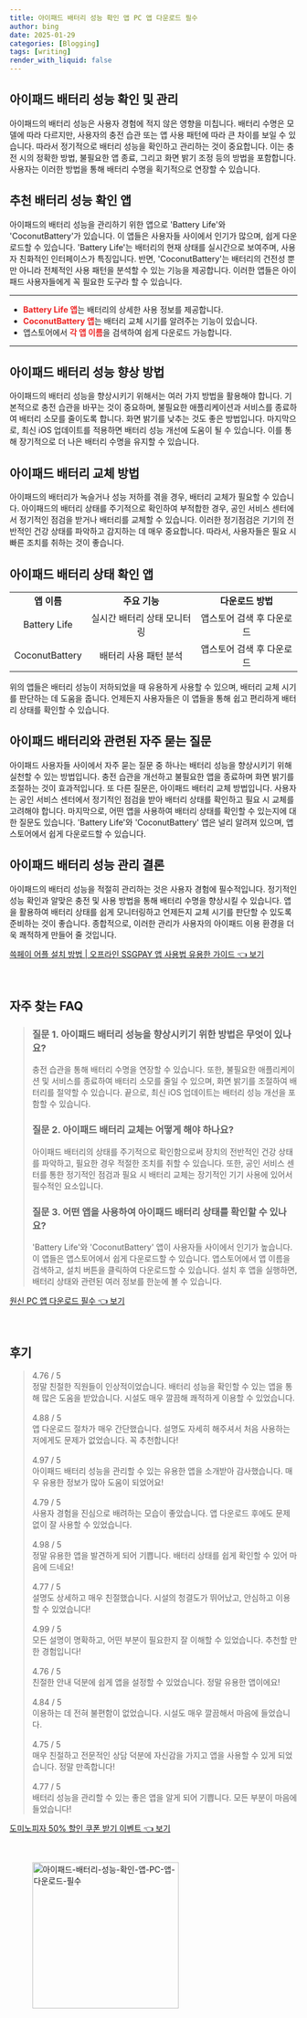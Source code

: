```yaml
---
title: 아이패드 배터리 성능 확인 앱 PC 앱 다운로드 필수
author: bing
date: 2025-01-29
categories: [Blogging]
tags: [writing]
render_with_liquid: false
---
```



<h2 id='아이패드_배터리_성능_확인'>아이패드 배터리 성능 확인 및 관리</h2>

<p>아이패드의 배터리 성능은 사용자 경험에 적지 않은 영향을 미칩니다. 배터리 수명은 모델에 따라 다르지만, 사용자의 충전 습관 또는 앱 사용 패턴에 따라 큰 차이를 보일 수 있습니다. 따라서 정기적으로 배터리 성능을 확인하고 관리하는 것이 중요합니다. 이는 충전 시의 정확한 방법, 불필요한 앱 종료, 그리고 화면 밝기 조정 등의 방법을 포함합니다. 사용자는 이러한 방법을 통해 배터리 수명을 획기적으로 연장할 수 있습니다.</p>

<h2 id='추천_앱_소개'>추천 배터리 성능 확인 앱</h2>

<p>아이패드의 배터리 성능을 관리하기 위한 앱으로 'Battery Life'와 'CoconutBattery'가 있습니다. 이 앱들은 사용자들 사이에서 인기가 많으며, 쉽게 다운로드할 수 있습니다. 'Battery Life'는 배터리의 현재 상태를 실시간으로 보여주며, 사용자 친화적인 인터페이스가 특징입니다. 반면, 'CoconutBattery'는 배터리의 건전성 뿐만 아니라 전체적인 사용 패턴을 분석할 수 있는 기능을 제공합니다. 이러한 앱들은 아이패드 사용자들에게 꼭 필요한 도구라 할 수 있습니다.</p>

<hr />

<ul>
    <li><b><span style="color: #ee2323;">Battery Life 앱</span></b>는 배터리의 상세한 사용 정보를 제공합니다.</li>
    <li><b><span style="color: #ee2323;">CoconutBattery 앱</span></b>는 배터리 교체 시기를 알려주는 기능이 있습니다.</li>
    <li>앱스토어에서 <b><span style="color: #ee2323;">각 앱 이름</span></b>을 검색하여 쉽게 다운로드 가능합니다.</li>
</ul>

<hr />

<h2 id='배터리_성능_향상_방법'>아이패드 배터리 성능 향상 방법</h2>

<p>아이패드의 배터리 성능을 향상시키기 위해서는 여러 가지 방법을 활용해야 합니다. 기본적으로 충전 습관을 바꾸는 것이 중요하며, 불필요한 애플리케이션과 서비스를 종료하여 배터리 소모를 줄이도록 합니다. 화면 밝기를 낮추는 것도 좋은 방법입니다. 마지막으로, 최신 iOS 업데이트를 적용하면 배터리 성능 개선에 도움이 될 수 있습니다. 이를 통해 장기적으로 더 나은 배터리 수명을 유지할 수 있습니다.</p>

<h2 id='배터리_교체_방법'>아이패드 배터리 교체 방법</h2>

<p>아이패드의 배터리가 녹슬거나 성능 저하를 겪을 경우, 배터리 교체가 필요할 수 있습니다. 아이패드의 배터리 상태를 주기적으로 확인하여 부적합한 경우, 공인 서비스 센터에서 정기적인 점검을 받거나 배터리를 교체할 수 있습니다. 이러한 정기점검은 기기의 전반적인 건강 상태를 파악하고 감지하는 데 매우 중요합니다. 따라서, 사용자들은 필요 시 빠른 조치를 취하는 것이 좋습니다.</p>

<h2 id='배터리_상태_확인_앱'>아이패드 배터리 상태 확인 앱</h2>

<table>
    <tr>
        <td style="text-align: center; height: 17px;"><b>앱 이름</b></td>
        <td style="text-align: center; height: 17px;"><b>주요 기능</b></td>
        <td style="text-align: center; height: 17px;"><b>다운로드 방법</b></td>
    </tr>
    <tr>
        <td style="text-align: center; height: 17px;">Battery Life</td>
        <td style="text-align: center; height: 17px;">실시간 배터리 상태 모니터링</td>
        <td style="text-align: center; height: 17px;">앱스토어 검색 후 다운로드</td>
    </tr>
    <tr>
        <td style="text-align: center; height: 17px;">CoconutBattery</td>
        <td style="text-align: center; height: 17px;">배터리 사용 패턴 분석</td>
        <td style="text-align: center; height: 17px;">앱스토어 검색 후 다운로드</td>
    </tr>
</table>

<p>위의 앱들은 배터리 성능이 저하되었을 때 유용하게 사용할 수 있으며, 배터리 교체 시기를 판단하는 데 도움을 줍니다. 언제든지 사용자들은 이 앱들을 통해 쉽고 편리하게 배터리 상태를 확인할 수 있습니다.</p>

<h2 id='자주_묻는_질문'>아이패드 배터리와 관련된 자주 묻는 질문</h2>

<p>아이패드 사용자들 사이에서 자주 묻는 질문 중 하나는 배터리 성능을 향상시키기 위해 실천할 수 있는 방법입니다. 충전 습관을 개선하고 불필요한 앱을 종료하며 화면 밝기를 조절하는 것이 효과적입니다. 또 다른 질문은, 아이패드 배터리 교체 방법입니다. 사용자는 공인 서비스 센터에서 정기적인 점검을 받아 배터리 상태를 확인하고 필요 시 교체를 고려해야 합니다. 마지막으로, 어떤 앱을 사용하여 배터리 상태를 확인할 수 있는지에 대한 질문도 있습니다. 'Battery Life'와 'CoconutBattery' 앱은 널리 알려져 있으며, 앱스토어에서 쉽게 다운로드할 수 있습니다.</p>

<h2 id='결론'>아이패드 배터리 성능 관리 결론</h2>

<p>아이패드의 배터리 성능을 적절히 관리하는 것은 사용자 경험에 필수적입니다. 정기적인 성능 확인과 알맞은 충전 및 사용 방법을 통해 배터리 수명을 향상시킬 수 있습니다. 앱을 활용하여 배터리 상태를 쉽게 모니터링하고 언제든지 교체 시기를 판단할 수 있도록 준비하는 것이 좋습니다. 종합적으로, 이러한 관리가 사용자의 아이패드 이용 환경을 더욱 쾌적하게 만들어 줄 것입니다.</p>


<p><a class="click-button" title="쓱페이 어플 설치 방법 | 오프라인 SSGPAY 앱 사용법 유용한 가이드" href="https://somered.github.io/posts/%EC%93%B1%ED%8E%98%EC%9D%B4-%EC%96%B4%ED%94%8C-%EC%84%A4%EC%B9%98-%EB%B0%A9%EB%B2%95-%EC%98%A4%ED%94%84%EB%9D%BC%EC%9D%B8-SSGPAY-%EC%95%B1-%EC%82%AC%EC%9A%A9%EB%B2%95-%EC%9C%A0%EC%9A%A9%ED%95%9C-%EA%B0%80%EC%9D%B4%EB%93%9C/" rel="dofollow">쓱페이 어플 설치 방법 | 오프라인 SSGPAY 앱 사용법 유용한 가이드 👈 보기</a></p><br>
<h2 id='자주_찾는_FAQ'>자주 찾는 FAQ</h2>
<div itemscope="" itemtype="https://schema.org/FAQPage"> 
<blockquote> 
<div itemscope="" itemprop="mainEntity" itemtype="https://schema.org/Question"> 
<h3 itemprop="name">질문 1. 아이패드 배터리 성능을 향상시키기 위한 방법은 무엇이 있나요?</h3> 
<div itemscope="" itemprop="acceptedAnswer" itemtype="https://schema.org/Answer"> 
<span itemprop="text"> 
<p>충전 습관을 통해 배터리 수명을 연장할 수 있습니다. 또한, 불필요한 애플리케이션 및 서비스를 종료하여 배터리 소모를 줄일 수 있으며, 화면 밝기를 조절하여 배터리를 절약할 수 있습니다. 끝으로, 최신 iOS 업데이트는 배터리 성능 개선을 포함할 수 있습니다.</p> 
</span> 
</div> 
</div> 

<div itemscope="" itemprop="mainEntity" itemtype="https://schema.org/Question"> 
<h3 itemprop="name">질문 2. 아이패드 배터리 교체는 어떻게 해야 하나요?</h3> 
<div itemscope="" itemprop="acceptedAnswer" itemtype="https://schema.org/Answer"> 
<span itemprop="text"> 
<p>아이패드 배터리의 상태를 주기적으로 확인함으로써 장치의 전반적인 건강 상태를 파악하고, 필요한 경우 적절한 조치를 취할 수 있습니다. 또한, 공인 서비스 센터를 통한 정기적인 점검과 필요 시 배터리 교체는 장기적인 기기 사용에 있어서 필수적인 요소입니다.</p> 
</span> 
</div> 
</div> 

<div itemscope="" itemprop="mainEntity" itemtype="https://schema.org/Question"> 
<h3 itemprop="name">질문 3. 어떤 앱을 사용하여 아이패드 배터리 상태를 확인할 수 있나요?</h3> 
<div itemscope="" itemprop="acceptedAnswer" itemtype="https://schema.org/Answer"> 
<span itemprop="text"> 
<p>'Battery Life'와 'CoconutBattery' 앱이 사용자들 사이에서 인기가 높습니다. 이 앱들은 앱스토어에서 쉽게 다운로드할 수 있습니다. 앱스토어에서 앱 이름을 검색하고, 설치 버튼을 클릭하여 다운로드할 수 있습니다. 설치 후 앱을 실행하면, 배터리 상태와 관련된 여러 정보를 한눈에 볼 수 있습니다.</p> 
</span> 
</div> 
</div> 
</blockquote> 
</div>
<p><a class="click-button" title="원신 PC 앱 다운로드 필수" href="https://somered.github.io/posts/%EC%9B%90%EC%8B%A0-PC-%EC%95%B1-%EB%8B%A4%EC%9A%B4%EB%A1%9C%EB%93%9C-%ED%95%84%EC%88%98/" rel="dofollow">원신 PC 앱 다운로드 필수 👈 보기</a></p><br>
<h2 id='후기'>후기</h2>
<div itemscope itemtype="https://schema.org/Product">
  <blockquote>
  <div itemprop="review" itemscope itemtype="https://schema.org/Review">
      <div itemprop="reviewRating" itemscope itemtype="https://schema.org/Rating"> <span itemprop="ratingValue">4.76</span> / <span itemprop="bestRating">5</span> </div>
      <span itemprop="reviewBody">정말 친절한 직원들이 인상적이었습니다. 배터리 성능을 확인할 수 있는 앱을 통해 많은 도움을 받았습니다. 시설도 매우 깔끔해 쾌적하게 이용할 수 있었습니다.</span>
  </div>
  <br>
  <div itemprop="review" itemscope itemtype="https://schema.org/Review">
      <div itemprop="reviewRating" itemscope itemtype="https://schema.org/Rating"> <span itemprop="ratingValue">4.88</span> / <span itemprop="bestRating">5</span> </div>
      <span itemprop="reviewBody">앱 다운로드 절차가 매우 간단했습니다. 설명도 자세히 해주셔서 처음 사용하는 저에게도 문제가 없었습니다. 꼭 추천합니다!</span>
  </div>
  <br>
  <div itemprop="review" itemscope itemtype="https://schema.org/Review">
      <div itemprop="reviewRating" itemscope itemtype="https://schema.org/Rating"> <span itemprop="ratingValue">4.97</span> / <span itemprop="bestRating">5</span> </div>
      <span itemprop="reviewBody">아이패드 배터리 성능을 관리할 수 있는 유용한 앱을 소개받아 감사했습니다. 매우 유용한 정보가 많아 도움이 되었어요!</span>
  </div>
  <br>
  <div itemprop="review" itemscope itemtype="https://schema.org/Review">
      <div itemprop="reviewRating" itemscope itemtype="https://schema.org/Rating"> <span itemprop="ratingValue">4.79</span> / <span itemprop="bestRating">5</span> </div>
      <span itemprop="reviewBody">사용자 경험을 진심으로 배려하는 모습이 좋았습니다. 앱 다운로드 후에도 문제 없이 잘 사용할 수 있었습니다.</span>
  </div>
  <br>
  <div itemprop="review" itemscope itemtype="https://schema.org/Review">
      <div itemprop="reviewRating" itemscope itemtype="https://schema.org/Rating"> <span itemprop="ratingValue">4.98</span> / <span itemprop="bestRating">5</span> </div>
      <span itemprop="reviewBody">정말 유용한 앱을 발견하게 되어 기쁩니다. 배터리 상태를 쉽게 확인할 수 있어 마음에 드네요!</span>
  </div>
  <br>
  <div itemprop="review" itemscope itemtype="https://schema.org/Review">
      <div itemprop="reviewRating" itemscope itemtype="https://schema.org/Rating"> <span itemprop="ratingValue">4.77</span> / <span itemprop="bestRating">5</span> </div>
      <span itemprop="reviewBody">설명도 상세하고 매우 친절했습니다. 시설의 청결도가 뛰어났고, 안심하고 이용할 수 있었습니다!</span>
  </div>
  <br>
  <div itemprop="review" itemscope itemtype="https://schema.org/Review">
      <div itemprop="reviewRating" itemscope itemtype="https://schema.org/Rating"> <span itemprop="ratingValue">4.99</span> / <span itemprop="bestRating">5</span> </div>
      <span itemprop="reviewBody">모든 설명이 명확하고, 어떤 부분이 필요한지 잘 이해할 수 있었습니다. 추천할 만한 경험입니다!</span>
  </div>
  <br>
  <div itemprop="review" itemscope itemtype="https://schema.org/Review">
      <div itemprop="reviewRating" itemscope itemtype="https://schema.org/Rating"> <span itemprop="ratingValue">4.76</span> / <span itemprop="bestRating">5</span> </div>
      <span itemprop="reviewBody">친절한 안내 덕분에 쉽게 앱을 설정할 수 있었습니다. 정말 유용한 앱이에요!</span>
  </div>
  <br>
  <div itemprop="review" itemscope itemtype="https://schema.org/Review">
      <div itemprop="reviewRating" itemscope itemtype="https://schema.org/Rating"> <span itemprop="ratingValue">4.84</span> / <span itemprop="bestRating">5</span> </div>
      <span itemprop="reviewBody">이용하는 데 전혀 불편함이 없었습니다. 시설도 매우 깔끔해서 마음에 들었습니다.</span>
  </div>
  <br>
  <div itemprop="review" itemscope itemtype="https://schema.org/Review">
      <div itemprop="reviewRating" itemscope itemtype="https://schema.org/Rating"> <span itemprop="ratingValue">4.75</span> / <span itemprop="bestRating">5</span> </div>
      <span itemprop="reviewBody">매우 친절하고 전문적인 상담 덕분에 자신감을 가지고 앱을 사용할 수 있게 되었습니다. 정말 만족합니다!</span>
  </div>
  <br>
  <div itemprop="review" itemscope itemtype="https://schema.org/Review">
      <div itemprop="reviewRating" itemscope itemtype="https://schema.org/Rating"> <span itemprop="ratingValue">4.77</span> / <span itemprop="bestRating">5</span> </div>
      <span itemprop="reviewBody">배터리 성능을 관리할 수 있는 좋은 앱을 알게 되어 기쁩니다. 모든 부분이 마음에 들었습니다!</span>
  </div>
  </blockquote>
</div>
<p><a class="click-button" title="도미노피자 50% 할인 쿠폰 받기 이벤트" href="https://somered.github.io/posts/%EB%8F%84%EB%AF%B8%EB%85%B8%ED%94%BC%EC%9E%90-50-%ED%95%A0%EC%9D%B8-%EC%BF%A0%ED%8F%B0-%EB%B0%9B%EA%B8%B0-%EC%9D%B4%EB%B2%A4%ED%8A%B8/" rel="dofollow">도미노피자 50% 할인 쿠폰 받기 이벤트 👈 보기</a></p><br>
<figure class="image"><img src="https://somered.github.io/assets/img/thumbnail/아이패드-배터리-성능-확인-앱-PC-앱-다운로드-필수.webp" alt="아이패드-배터리-성능-확인-앱-PC-앱-다운로드-필수" width="256" height="256"></figure>